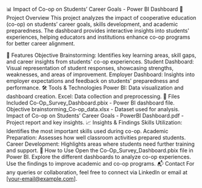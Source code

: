 📊 Impact of Co-op on Students’ Career Goals - Power BI Dashboard
📌 Project Overview
This project analyzes the impact of cooperative education (co-op) on students’ career goals, skills development, and academic preparedness. The dashboard provides interactive insights into students' experiences, helping educators and institutions enhance co-op programs for better career alignment.

🚀 Features
Objective Brainstorming: Identifies key learning areas, skill gaps, and career insights from students' co-op experiences.
Student Dashboard: Visual representation of student responses, showcasing strengths, weaknesses, and areas of improvement.
Employer Dashboard: Insights into employer expectations and feedback on students' preparedness and performance.
🛠️ Tools & Technologies
Power BI: Data visualization and dashboard creation.
Excel: Data collection and preprocessing.
📂 Files Included
Co-Op_Survey_Dashboard.pbix - Power BI dashboard file.
Objective brainstorming_Co-op_data.xlsx - Dataset used for analysis.
Impact of Co-op on Students’ Career Goals - PowerBI Dashboard.pdf - Project report and key insights.
📈 Insights & Findings
Skills Utilization: Identifies the most important skills used during co-op.
Academic Preparation: Assesses how well classroom activities prepared students.
Career Development: Highlights areas where students need further training and support.
📝 How to Use
Open the Co-Op_Survey_Dashboard.pbix file in Power BI.
Explore the different dashboards to analyze co-op experiences.
Use the findings to improve academic and co-op programs.
📬 Contact
For any queries or collaboration, feel free to connect via LinkedIn or email at [your-email@example.com].
